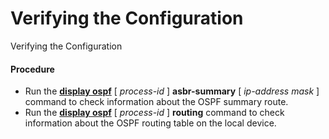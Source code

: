 Verifying the Configuration
===========================

Verifying the Configuration

#### Procedure

* Run the [**display ospf**](cmdqueryname=display+ospf) [ *process-id* ] **asbr-summary** [ *ip-address* *mask* ] command to check information about the OSPF summary route.
* Run the [**display ospf**](cmdqueryname=display+ospf) [ *process-id* ] **routing** command to check information about the OSPF routing table on the local device.